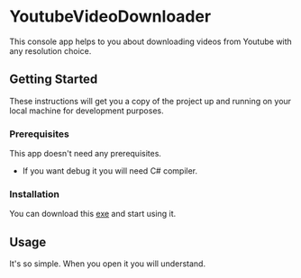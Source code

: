 # YoutubeVideoDownloader

This console app helps to you about downloading videos from Youtube with any resolution choice.

## Getting Started

These instructions will get you a copy of the project up and running on your local machine for development purposes.
### Prerequisites

This app doesn't need any prerequisites.

* If you want debug it you will need C# compiler.

### Installation

You can download this <a href="https://drive.google.com/drive/folders/1yaSFzZnmPFSft2pfaDwsoETKxrqjmdnc?usp=sharing">exe</a> and start using it.

## Usage

It's so simple. When you open it you will understand.
